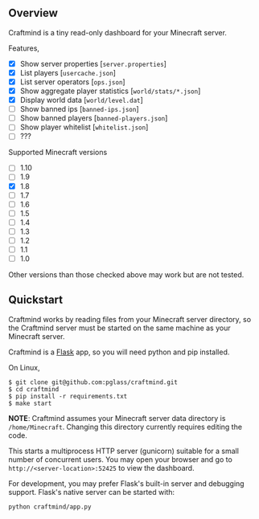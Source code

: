Overview
--------

Craftmind is a tiny read-only dashboard for your Minecraft server.

Features,

- [x] Show server properties [`server.properties`]
- [x] List players [`usercache.json`]
- [x] List server operators [`ops.json`]
- [x] Show aggregate player statistics [`world/stats/*.json`]
- [x] Display world data [`world/level.dat`]
- [ ] Show banned ips [`banned-ips.json`]
- [ ] Show banned players [`banned-players.json`]
- [ ] Show player whitelist [`whitelist.json`]
- [ ] ???

Supported Minecraft versions

- [ ] 1.10
- [ ] 1.9
- [x] 1.8
- [ ] 1.7
- [ ] 1.6
- [ ] 1.5
- [ ] 1.4
- [ ] 1.3
- [ ] 1.2
- [ ] 1.1
- [ ] 1.0

Other versions than those checked above may work but are not tested.

Quickstart
----------

Craftmind works by reading files from your Minecraft server directory, so the
Craftmind server must be started on the same machine as your Minecraft server.

Craftmind is a [Flask](http://flask.pocoo.org/) app, so you will need python
and pip installed.

On Linux,

    $ git clone git@github.com:pglass/craftmind.git
    $ cd craftmind
    $ pip install -r requirements.txt
    $ make start

**NOTE**: Craftmind assumes your Minecraft server data directory is
`/home/Minecraft`. Changing this directory currently requires editing the code.

This starts a multiprocess HTTP server (gunicorn) suitable for a small number
of concurrent users. You may open your browser and go to
`http://<server-location>:52425` to view the dashboard.

For development, you may prefer Flask's built-in server and debugging support.
Flask's native server can be started with:

    python craftmind/app.py
